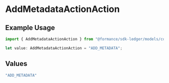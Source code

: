 # AddMetadataActionAction

## Example Usage

```typescript
import { AddMetadataActionAction } from "@formance/sdk-ledger/models/components";

let value: AddMetadataActionAction = "ADD_METADATA";
```

## Values

```typescript
"ADD_METADATA"
```